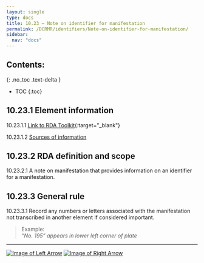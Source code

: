 ```yaml
---
layout: single
type: docs
title: 10.23 — Note on identifier for manifestation 
permalink: /DCRMR/identifiers/Note-on-identifier-for-manifestation/
sidebar:
  nav: "docs"
---
```


## Contents:
{: .no_toc .text-delta }

- TOC
{:toc}

## 10.23.1 Element information

<a name="10.23.1.1">10.23.1.1</a> [Link to RDA Toolkit](https://beta.rdatoolkit.org/Content/Index?externalId=en-US_ala-6675ffdb-720d-3cba-a10a-4ff166ec6f6d){:target="_blank"}

<a name="10.23.1.2">10.23.1.2</a> [Sources of information](/DCRMR/identifiers/#10011-sources-of-information)

## 10.23.2 RDA definition and scope

<a name="10.23.2.1">10.23.2.1</a> A note on manifestation that provides information on an identifier for a manifestation.

## 10.23.3 General rule

<a name="10.23.3.1">10.23.3.1</a> Record any numbers or letters associated with the manifestation not transcribed in another element if considered important.

>Example:  
> <CITE>“No. 195” appears in lower left corner of plate</CITE>

---

[![Image of Left Arrow](https://rbms-bsc.github.io/DCRMR/assets/pictures/navigation/Arrow_Left.png "10.22 — Term of availability")](/DCRMR/identifiers/Term-of-availability/) [![Image of Right Arrow](https://rbms-bsc.github.io/DCRMR/assets/pictures/navigation/Arrow_Right.png "Appendices")](/DCRMR/appendices/)